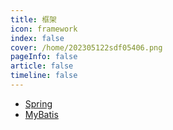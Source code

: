 ```yaml
---
title: 框架
icon: framework 
index: false
cover: /home/202305122sdf05406.png
pageInfo: false
article: false
timeline: false
---
```

- <HopeIcon icon="spring"/> [Spring](0spring.md)
- <HopeIcon icon="shujuku"/> [MyBatis](1mybatis.md)
